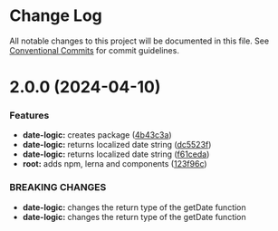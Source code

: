 # Change Log

All notable changes to this project will be documented in this file.
See [Conventional Commits](https://conventionalcommits.org) for commit guidelines.

# 2.0.0 (2024-04-10)


### Features

* **date-logic:** creates package ([4b43c3a](https://github.com/ramesh-dangudubiyyam/monorepo/commit/4b43c3a30713bfe3de04cc39391a4d79e1ab8303))
* **date-logic:** returns localized date string ([dc5523f](https://github.com/ramesh-dangudubiyyam/monorepo/commit/dc5523fa0cca4429753506376befec048d8434a5))
* **date-logic:** returns localized date string ([f61ceda](https://github.com/ramesh-dangudubiyyam/monorepo/commit/f61ceda2c0b4ece4e3a11e8e753e78d7d9aa162b))
* **root:** adds npm, lerna and components ([123f96c](https://github.com/ramesh-dangudubiyyam/monorepo/commit/123f96c9973dc3bc91d9b1f59519adab633fd6f2))


### BREAKING CHANGES

* **date-logic:** changes the return type of the getDate function
* **date-logic:** changes the return type of the getDate function
